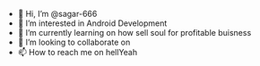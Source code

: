 - 👋 Hi, I’m @sagar-666
- 👀 I’m interested in Android Development
- 🌱 I’m currently learning on how sell soul for profitable buisness
- 💞️ I’m looking to collaborate on 
- 📫 How to reach me on hellYeah

<!---
sagar-666/sagar-666 is a ✨ special ✨ repository because its `README.md` (this file) appears on your GitHub profile.
You can click the Preview link to take a look at your changes.
--->

